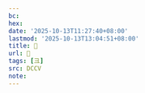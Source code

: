 ```yaml
---
bc:
hex:
date: '2025-10-13T11:27:40+08:00'
lastmod: '2025-10-13T13:04:51+08:00'
title: 󰙄
url: 󰙄
tags: [彐]
src: DCCV
note:
---
```


